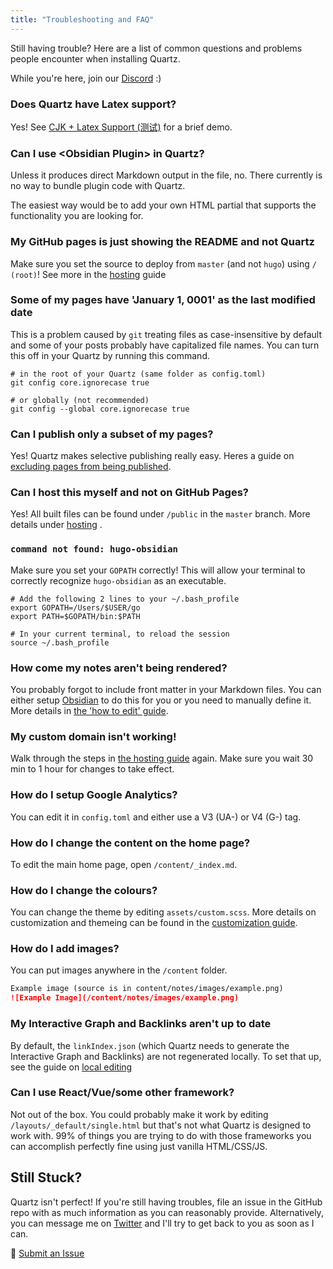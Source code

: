 ```yaml
---
title: "Troubleshooting and FAQ"
---
```


Still having trouble? Here are a list of common questions and problems people encounter when installing Quartz.

While you're here, join our [Discord](https://discord.gg/cRFFHYye7t) :)

### Does Quartz have Latex support?

Yes! See [CJK + Latex Support (测试)](notes/CJK%20+%20Latex%20Support%20(测试).md) for a brief demo.

### Can I use \<Obsidian Plugin\> in Quartz?

Unless it produces direct Markdown output in the file, no. There currently is no way to bundle plugin code with Quartz.

The easiest way would be to add your own HTML partial that supports the functionality you are looking for.

### My GitHub pages is just showing the README and not Quartz

Make sure you set the source to deploy from `master` (and not `hugo`) using `/ (root)`! See more in
the [hosting](/notes/hosting) guide

### Some of my pages have 'January 1, 0001' as the last modified date

This is a problem caused by `git` treating files as case-insensitive by default and some of your posts probably have
capitalized file names. You can turn this off in your Quartz by running this command.

```shell
# in the root of your Quartz (same folder as config.toml)
git config core.ignorecase true

# or globally (not recommended)
git config --global core.ignorecase true
```

### Can I publish only a subset of my pages?

Yes! Quartz makes selective publishing really easy. Heres a guide
on [excluding pages from being published](notes/ignore%20notes.md).

### Can I host this myself and not on GitHub Pages?

Yes! All built files can be found under `/public` in the `master` branch. More details under [hosting](notes/hosting.md)
.

### `command not found: hugo-obsidian`

Make sure you set your `GOPATH` correctly! This will allow your terminal to correctly recognize `hugo-obsidian` as an
executable.

```shell
# Add the following 2 lines to your ~/.bash_profile
export GOPATH=/Users/$USER/go
export PATH=$GOPATH/bin:$PATH

# In your current terminal, to reload the session
source ~/.bash_profile
```

### How come my notes aren't being rendered?

You probably forgot to include front matter in your Markdown files. You can either setup [Obsidian](notes/obsidian.md)
to do this for you or you need to manually define it. More details in [the 'how to edit' guide](notes/editing.md).

### My custom domain isn't working!

Walk through the steps in [the hosting guide](notes/hosting.md) again. Make sure you wait 30 min to 1 hour for changes
to take effect.

### How do I setup Google Analytics?

You can edit it in `config.toml` and either use a V3 (UA-) or V4 (G-) tag.

### How do I change the content on the home page?

To edit the main home page, open `/content/_index.md`.

### How do I change the colours?

You can change the theme by editing `assets/custom.scss`. More details on customization and themeing can be found in
the [customization guide](notes/config.md).

### How do I add images?

You can put images anywhere in the `/content` folder.

```markdown
Example image (source is in content/notes/images/example.png)
![Example Image](/content/notes/images/example.png)
```

### My Interactive Graph and Backlinks aren't up to date

By default, the `linkIndex.json` (which Quartz needs to generate the Interactive Graph and Backlinks) are not
regenerated locally. To set that up, see the guide on [local editing](notes/editing.md)

### Can I use React/Vue/some other framework?

Not out of the box. You could probably make it work by editing `/layouts/_default/single.html` but that's not what
Quartz is designed to work with. 99% of things you are trying to do with those frameworks you can accomplish perfectly
fine using just vanilla HTML/CSS/JS.

## Still Stuck?

Quartz isn't perfect! If you're still having troubles, file an issue in the GitHub repo with as much information as you
can reasonably provide. Alternatively, you can message me on [Twitter](https://twitter.com/_jzhao) and I'll try to get
back to you as soon as I can.

🐛 [Submit an Issue](https://github.com/jackyzha0/quartz/issues)